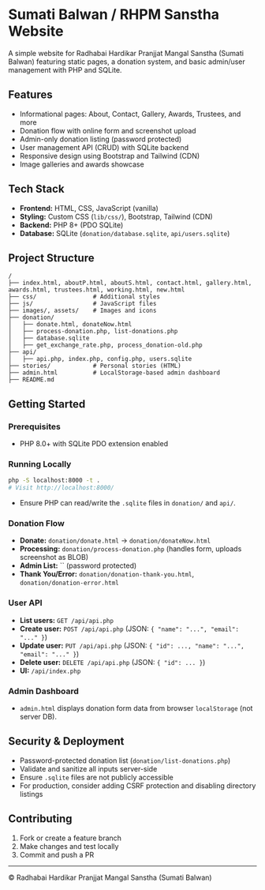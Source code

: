 # Sumati Balwan / RHPM Sanstha Website

A simple website for Radhabai Hardikar Pranjjat Mangal Sanstha (Sumati Balwan) featuring static pages, a donation system, and basic admin/user management with PHP and SQLite.

## Features

- Informational pages: About, Contact, Gallery, Awards, Trustees, and more
- Donation flow with online form and screenshot upload
- Admin-only donation listing (password protected)
- User management API (CRUD) with SQLite backend
- Responsive design using Bootstrap and Tailwind (CDN)
- Image galleries and awards showcase

## Tech Stack

- **Frontend:** HTML, CSS, JavaScript (vanilla)
- **Styling:** Custom CSS (`lib/css/`), Bootstrap, Tailwind (CDN)
- **Backend:** PHP 8+ (PDO SQLite)
- **Database:** SQLite (`donation/database.sqlite`, `api/users.sqlite`)

## Project Structure

```
/
├── index.html, aboutP.html, aboutS.html, contact.html, gallery.html, awards.html, trustees.html, working.html, new.html
├── css/                # Additional styles
├── js/                 # JavaScript files
├── images/, assets/    # Images and icons
├── donation/
│   ├── donate.html, donateNow.html
│   ├── process-donation.php, list-donations.php
│   ├── database.sqlite
│   ├── get_exchange_rate.php, process_donation-old.php
├── api/
│   ├── api.php, index.php, config.php, users.sqlite
├── stories/            # Personal stories (HTML)
├── admin.html          # LocalStorage-based admin dashboard
├── README.md
```

## Getting Started

### Prerequisites

- PHP 8.0+ with SQLite PDO extension enabled

### Running Locally

```bash
php -S localhost:8000 -t .
# Visit http://localhost:8000/
```

- Ensure PHP can read/write the `.sqlite` files in `donation/` and `api/`.

### Donation Flow

- **Donate:** `donation/donate.html` → `donation/donateNow.html`
- **Processing:** `donation/process-donation.php` (handles form, uploads screenshot as BLOB)
- **Admin List:** `` (password protected)
- **Thank You/Error:** `donation/donation-thank-you.html`, `donation/donation-error.html`

### User API

- **List users:** `GET /api/api.php`
- **Create user:** `POST /api/api.php` (JSON: `{ "name": "...", "email": "..." }`)
- **Update user:** `PUT /api/api.php` (JSON: `{ "id": ..., "name": "...", "email": "..." }`)
- **Delete user:** `DELETE /api/api.php` (JSON: `{ "id": ... }`)
- **UI:** `/api/index.php`

### Admin Dashboard

- `admin.html` displays donation form data from browser `localStorage` (not server DB).

## Security & Deployment

- Password-protected donation list (`donation/list-donations.php`)
- Validate and sanitize all inputs server-side
- Ensure `.sqlite` files are not publicly accessible
- For production, consider adding CSRF protection and disabling directory listings

## Contributing

1. Fork or create a feature branch
2. Make changes and test locally
3. Commit and push a PR

---

© Radhabai Hardikar Pranjjat Mangal Sanstha (Sumati Balwan)